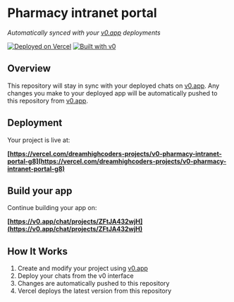 # Pharmacy intranet portal

*Automatically synced with your [v0.app](https://v0.app) deployments*

[![Deployed on Vercel](https://img.shields.io/badge/Deployed%20on-Vercel-black?style=for-the-badge&logo=vercel)](https://vercel.com/dreamhighcoders-projects/v0-pharmacy-intranet-portal-g8)
[![Built with v0](https://img.shields.io/badge/Built%20with-v0.app-black?style=for-the-badge)](https://v0.app/chat/projects/ZFtJA432wjH)

## Overview

This repository will stay in sync with your deployed chats on [v0.app](https://v0.app).
Any changes you make to your deployed app will be automatically pushed to this repository from [v0.app](https://v0.app).

## Deployment

Your project is live at:

**[https://vercel.com/dreamhighcoders-projects/v0-pharmacy-intranet-portal-g8](https://vercel.com/dreamhighcoders-projects/v0-pharmacy-intranet-portal-g8)**

## Build your app

Continue building your app on:

**[https://v0.app/chat/projects/ZFtJA432wjH](https://v0.app/chat/projects/ZFtJA432wjH)**

## How It Works

1. Create and modify your project using [v0.app](https://v0.app)
2. Deploy your chats from the v0 interface
3. Changes are automatically pushed to this repository
4. Vercel deploys the latest version from this repository